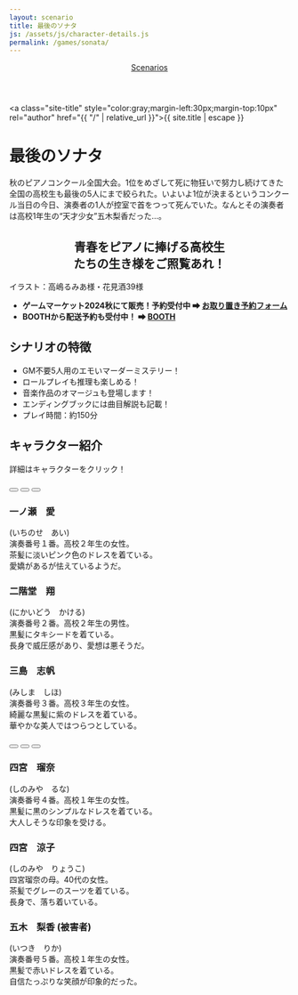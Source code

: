 ```yaml
---
layout: scenario
title: 最後のソナタ
js: /assets/js/character-details.js
permalink: /games/sonata/
---
```

<head>
  <link rel="icon" href="{{ '/phantom-favicon.png' | relative_url }}" type="image/x-icon">
  <link href="https://fonts.googleapis.com/css2?family=Zen+Old+Mincho&display=swap" rel="stylesheet">
</head>

<body class="sonata-body">
<header class="scenarios-header">
  <nav class="scenarios-nav">
    <a href="/games/" class="scenarios-link scenarios-button sonata-link sonata-button">Scenarios</a>
  </nav>
</header>

<a class="site-title" style="color:gray;margin-left:30px;margin-top:10px" rel="author" href="{{ "/" |
relative_url }}">{{ site.title | escape }}</a>

<div class="sonata-page">
  <h1 class="sonata-title">最後のソナタ</h1>
  <div class="sonata-intro">
    <p>秋のピアノコンクール全国大会。1位をめざして死に物狂いで努力し続けてきた全国の高校生も最後の5人にまで絞られた。いよいよ1位が決まるというコンクール当日の今日、演奏者の1人が控室で首をつって死んでいた。なんとその演奏者は高校1年生の“天才少女”五木梨香だった…。</p>
    <h2 style="text-align:center">青春をピアノに捧げる高校生<br>たちの生き様をご照覧あれ！</h2>
    <p>イラスト：高嶋るみあ様・花見酒39様</p>
    <ul>
        <li><strong>ゲームマーケット2024秋にて販売！予約受付中 ➡ <a href="https://forms.gle/q1bQ9Y9PBFbzrkJN8">お取り置き予約フォーム</a></strong></li>
        <li><strong>BOOTHから配送予約も受付中！ ➡ <a href="https://elkurin.booth.pm/items/6099565">BOOTH</a></strong></li>
    </ul>
  </div>

  <div class="sonata-details">
    <h2>シナリオの特徴</h2>
    <ul>
      <li>GM不要5人用のエモいマーダーミステリー！</li>
      <li>ロールプレイも推理も楽しめる！</li>
      <li>音楽作品のオマージュも登場します！</li>
      <li>エンディングブックには曲目解説も記載！</li>
      <li>プレイ時間：約150分</li>
    </ul>
  </div>

  <div class="sonata-characters">
    <h2>キャラクター紹介</h2>
    <p>詳細はキャラクターをクリック！</p>
    <div class="characters-container">
      <button class="animated-button char-button button-ichinose" data-target="#ichinose-details"></button>
      <button class="animated-button char-button button-nikaido" data-target="#nikaido-details"></button>
      <button class="animated-button char-button button-mishima" data-target="#mishima-details"></button>
    </div>
    <div id="ichinose-details" class="character-details ichinose-details">
      <h3>一ノ瀬　愛</h3>
      <p>(いちのせ　あい)<br>演奏番号１番。高校２年生の女性。<br>茶髪に淡いピンク色のドレスを着ている。<br>愛嬌があるが怯えているようだ。</p>
    </div>
    <div id="nikaido-details" class="character-details nikaido-details">
      <h3>二階堂　翔</h3>
      <p>(にかいどう　かける)<br>演奏番号２番。高校２年生の男性。<br>黒髪にタキシードを着ている。<br>長身で威圧感があり、愛想は悪そうだ。</p>
    </div>
    <div id="mishima-details" class="character-details mishima-details">
      <h3>三島　志帆</h3>
      <p>(みしま　しほ)<br>演奏番号３番。高校３年生の女性。<br>綺麗な黒髪に紫のドレスを着ている。<br>華やかな美人ではつらつとしている。</p>
    </div>
    <div class="characters-container">
      <button class="animated-button char-button button-shinomiya" data-target="#shinomiya-details"></button>
      <button class="animated-button char-button button-mother" data-target="#mother-details"></button>
      <button class="animated-button char-button button-itsuki" data-target="#itsuki-details"></button>
    </div>
    <div id="shinomiya-details" class="character-details shinomiya-details">
      <h3>四宮　瑠奈</h3>
      <p>(しのみや　るな)<br>演奏番号４番。高校１年生の女性。<br>黒髪に黒のシンプルなドレスを着ている。<br>大人しそうな印象を受ける。</p>
    </div>
    <div id="mother-details" class="character-details mother-details">
      <h3>四宮　涼子</h3>
      <p>(しのみや　りょうこ)<br>四宮瑠奈の母。40代の女性。<br>茶髪でグレーのスーツを着ている。<br>長身で、落ち着いている。</p>
    </div>
    <div id="itsuki-details" class="character-details itsuki-details">
      <h3>五木　梨香 (被害者)</h3>
      <p>(いつき　りか)<br>演奏番号５番。高校１年生の女性。<br>黒髪で赤いドレスを着ている。<br>自信たっぷりな笑顔が印象的だった。</p>
    </div>
  </div>
</div>
<script src="/assets/js/character-details.js"></script>
